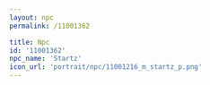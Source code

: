 ```yaml
---
layout: npc
permalink: /11001362

title: Npc
id: '11001362'
npc_name: 'Startz'
icon_url: 'portrait/npc/11001216_m_startz_p.png'
---
```

